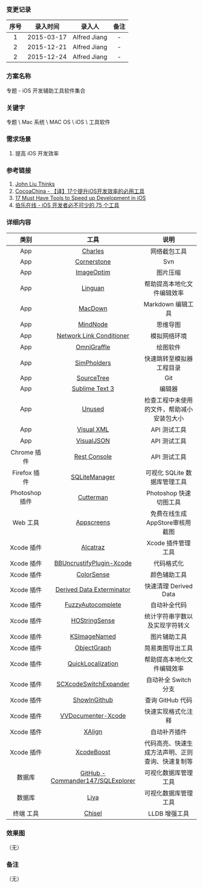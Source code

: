 ### 变更记录
| 序号 | 录入时间 | 录入人 | 备注 |
|:--------:|:--------:|:--------:|:--------:|
| 1 | 2015-03-17 | Alfred Jiang | - |
| 2 | 2015-12-21 | Alfred Jiang | - |
| 2 | 2015-12-24 | Alfred Jiang | - |

### 方案名称

专题 - iOS 开发辅助工具软件集合

### 关键字

专题  \ Mac 系统 \ MAC OS \ iOS \ 工具软件

### 需求场景

1. 提高 iOS 开发效率

### 参考链接

1. [John Liu Thinks](http://johnliu.info/mac/xiao_xiao_de_hei_yi_ba_macosx-_xiu_gai_root_mi_ma/)
2. [CocoaChina - 【译】17个提升iOS开发效率的必用工具](http://www.cocoachina.com/ios/20151110/14102.html) 
3. [17 Must Have Tools to Speed up Development in iOS](https://www.netguru.co/blog/must-have-tools-ios-developers)
4. [伯乐在线 - iOS 开发者必不可少的 75 个工具](http://ios.jobbole.com/46799/)

### 详细内容

| 类别 | 工具 | 说明 |
|:--------:|:--------:|:--------:|
| App | [Charles](http://www.charlesproxy.com/) | 网络截包工具 |
| App | [Cornerstone](https://www.zennaware.com/cornerstone/index.php) | Svn |
| App | [ImageOptim](https://imageoptim.com/) | 图片压缩 |
| App | [Linguan](https://itunes.apple.com/us/app/linguan/id477163052?mt=12) | 帮助提高本地化文件编辑效率 |
| App | [MacDown](http://macdown.uranusjr.com/) | Markdown 编辑工具 |
| App | [MindNode](https://mindnode.com/) | 思维导图 |
| App | [Network Link Conditioner](http://nshipster.com/network-link-conditioner/) | 模拟网络环境 |
| App | [OmniGraffle](https://www.omnigroup.com/omnigraffle) | 绘图软件 |
| App | [SimPholders](http://simpholders.com/) | 快速跳转至模拟器工程目录 |
| App | [SourceTree](https://www.sourcetreeapp.com/) | Git |
| App | [Sublime Text 3](http://www.sublimetext.com/3) | 编辑器 |
| App | [Unused](http://jeffhodnett.github.io/Unused/) | 检查工程中未使用的文件，帮助减小安装包大小 |
| App | [Visual XML](https://itunes.apple.com/us/app/visual-xml/id617516344?mt=12) | API 测试工具 |
| App | [VisualJSON](https://itunes.apple.com/us/app/visual-json/id488709442?mt=12) | API 测试工具 |
| Chrome 插件 | [Rest Console](https://chrome.google.com/webstore/detail/rest-console/cokgbflfommojglbmbpenpphppikmonn) | API 测试工具 |
| Firefox 插件 | [SQLiteManager](https://addons.mozilla.org/En-us/firefox/addon/sqlite-manager/) | 可视化 SQLite 数据库管理工具 |
| Photoshop 插件 | [Cutterman](http://www.cutterman.cn/) | Photoshop 快速切图工具 |
| Web 工具 | [Appscreens](https://appscreens.io/yK7cLuBNij) | 免费在线生成AppStore审核用截图 |
| Xcode 插件 | [Alcatraz](http://alcatraz.io/) | Xcode 插件管理工具 |
| Xcode 插件 | [BBUncrustifyPlugin-Xcode](https://github.com/benoitsan/BBUncrustifyPlugin-Xcode)| 代码格式化 |
| Xcode 插件 | [ColorSense](https://github.com/omz/ColorSense-for-Xcode) | 颜色辅助工具 |
| Xcode 插件 | [Derived Data Exterminator](https://github.com/kattrali/deriveddata-exterminator) | 快速清理 Derived Data |
| Xcode 插件 | [FuzzyAutocomplete](https://github.com/FuzzyAutocomplete/FuzzyAutocompletePlugin) | 自动补全代码 |
| Xcode 插件 | [HOStringSense](https://github.com/holtwick/HOStringSense-for-Xcode) | 统计字符串字数以及实现字符转义 |
| Xcode 插件 | [KSImageNamed](https://github.com/ksuther/KSImageNamed-Xcode) | 图片辅助工具 |
| Xcode 插件 | [ObjectGraph](https://github.com/vampirewalk/ObjectGraph-Xcode) | 简易类图导出工具 |
| Xcode 插件 | [QuickLocalization](https://github.com/nanaimostudio/Xcode-Quick-Localization) | 帮助提高本地化文件编辑效率 |
| Xcode 插件 | [SCXcodeSwitchExpander](https://github.com/stefanceriu/SCXcodeSwitchExpander) | 自动补全 Switch 分支 |
| Xcode 插件 | [ShowInGithub](https://github.com/larsxschneider/ShowInGitHub) | 查询 GitHub 代码 |
| Xcode 插件 | [VVDocumenter-Xcode](https://github.com/onevcat/VVDocumenter-Xcode) | 快速实现格式化注释 |
| Xcode 插件 | [XAlign](https://github.com/qfish/XAlign)| 自动补齐插件 |
| Xcode 插件 | [XcodeBoost](https://github.com/fortinmike/XcodeBoost) | 代码高亮、快速生成方法声明、正则查询、快速复制等 |
| 数据库 | [GitHub - Commander147/SQLExplorer](https://github.com/Commander147/SQLExplorer) | 可视化数据库管理工具 |
| 数据库 | [Liya](https://itunes.apple.com/cn/app/liya/id455484422?mt=12) | 可视化数据库管理工具 |
| 终端 工具 | [Chisel](https://github.com/facebook/chisel) | LLDB 增强工具 |

### 效果图
（无）

### 备注
（无）